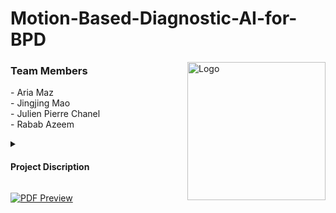# Motion-Based-Diagnostic-AI-for-BPD
<a href="https://github.com/AriaMaz">
<a href="https://www.cucai.ca/">
    <img src="https://github.com/AriaMaz/Motion-Based-Diagnostic-AI-for-BPD/assets/102880878/b24fd3cf-f59e-4ff2-9f3c-6c8f85ef6d83" align="right" width="221" alt="Logo">
</a>

</a>

<h3 align="left">Team Members</h3>
- Aria Maz <br>
- Jingjing Mao <br> 
- Julien Pierre Chanel <br>
- Rabab Azeem <br>
<p><p>
  
  <details>
<summary><h4>Project Discription</h4></summary>
Artificial intelligence (AI) program in Python that uses motor activity data from patient’s motion-sensitive wristbands to diagnose bipolar disorder with a 76% accuracy (findings presented at CUCAI).
  </details>

[![PDF Preview](URL_OF_PREVIEW_IMAGE)](https://raw.githubusercontent.com/AriaMaz/Motion-Based-Diagnostic-AI-for-BPD/main/CUCAIPaper2023.pdf)
